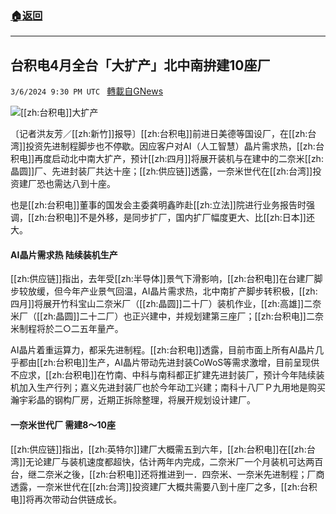 ###  [:house:返回](README.md)
---


## 台积电4月全台「大扩产」北中南拚建10座厂
`3/6/2024 9:30 PM UTC ` [轉載自GNews](https://gnews.org/articles/2371855)

![](https://img.ltn.com.tw/Upload/business/page/800/2024/03/07/105.jpg "")[[zh:台积电]]大扩产

〔记者洪友芳／[[zh:新竹]]报导〕[[zh:台积电]]前进日美德等国设厂，在[[zh:台湾]]投资先进制程脚步也不停歇。因应客户对AI（人工智慧）晶片需求热，[[zh:台积电]]再度启动北中南大扩产，预计[[zh:四月]]将展开装机与在建中的二奈米[[zh:晶圆]]厂、先进封装厂共达十座；[[zh:供应链]]透露，一奈米世代在[[zh:台湾]]投资建厂恐也需达八到十座。

也是[[zh:台积电]]董事的国发会主委龚明鑫昨赴[[zh:立法]]院进行业务报告时强调，[[zh:台积电]]不是外移，是同步扩厂，国内扩厂幅度更大、比[[zh:日本]]还大。

#### AI晶片需求热 陆续装机生产

[[zh:供应链]]指出，去年受[[zh:半导体]]景气下滑影响，[[zh:台积电]]在台建厂脚步较放缓，但今年产业景气回温，AI晶片需求热，北中南扩产脚步转积极，[[zh:四月]]将展开竹科宝山二奈米厂（[[zh:晶圆]]二十厂）装机作业，[[zh:高雄]]二奈米厂（[[zh:晶圆]]二十二厂）也正兴建中，并规划建第三座厂；[[zh:台积电]]二奈米制程将於二○二五年量产。

AI晶片着重运算力，都采先进制程。[[zh:台积电]]透露，目前市面上所有AI晶片几乎都由[[zh:台积电]]生产，AI晶片带动先进封装CoWoS等需求激增，目前呈现供不应求，[[zh:台积电]]在竹南、中科与南科都正扩建先进封装厂，预计今年陆续装机加入生产行列；嘉义先进封装厂也於今年动工兴建；南科十八厂Ｐ九用地是购买瀚宇彩晶的钢构厂房，近期正拆除整理，将展开规划设计建厂。

#### 一奈米世代厂 需建8～10座

[[zh:供应链]]指出，[[zh:英特尔]]建厂大概需五到六年，[[zh:台积电]]在[[zh:台湾]]无论建厂与装机速度都超快，估计两年内完成，二奈米厂一个月装机可达两百台，继二奈米之後，[[zh:台积电]]还将推进到一．四奈米、一奈米先进制程；厂商透露，一奈米世代在[[zh:台湾]]投资建厂大概共需要八到十座厂之多，[[zh:台积电]]将再次带动台供链成长。
